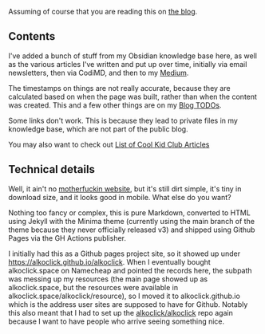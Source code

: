 Assuming of course that you are reading this on [the blog](https://alkoclick.space/blog).

## Contents
I've added a bunch of stuff from my Obsidian knowledge base here, as well as the various articles I've written and put up over time, initially via email newsletters, then via CodiMD, and then to my [Medium](https://alkoclick.medium.com).

The timestamps on things are not really accurate, because they are calculated based on when the page was built, rather than when the content was created. This and a few other things are on my [Blog TODOs](words/Blog%20TODOs.md).

Some links don't work. This is because they lead to private files in my knowledge base, which are not part of the public blog.

You may also want to check out [List of Cool Kid Club Articles](https://alkoclick.space/List%20of%20Cool%20Kid%20Club%20Articles.md)

## Technical details

Well, it ain't no [motherfuckin website](http://motherfuckingwebsite.com), but it's still dirt simple, it's tiny in download size, and it looks good in mobile. What else do you want?

Nothing too fancy or complex, this is pure Markdown, converted to HTML using Jekyll with the Minima theme (currently using the main branch of the theme because they never officially released v3) and shipped using Github Pages via the GH Actions publisher.

I initially had this as a Github pages project site, so it showed up under https://alkoclick.github.io/alkoclick. When I eventually bought alkoclick.space on Namecheap and pointed the records here, the subpath was messing up my resources (the main page showed up as alkoclick.space, but the resources were available in alkoclick.space/alkoclick/resource), so I moved it to alkoclick.github.io which is the address user sites are supposed to have for Github. Notably this also meant that I had to set up the [alkoclick/alkoclick](https://github.com/alkoclick/alkoclick) repo again because I want to have people who arrive seeing something nice.